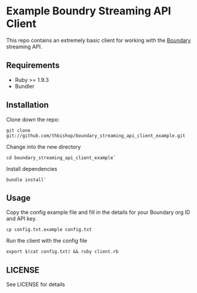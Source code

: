 # Example Boundry Streaming API Client
This repo contains an extremely basic client for working with the [Boundary](http://boundary.com) streaming API.

## Requirements
* Ruby >= 1.9.3
* Bundler

## Installation
Clone down the repo:
```shell
git clone git://github.com/thbishop/boundary_streaming_api_client_example.git
```

Change into the new directory
```shell
cd boundary_streaming_api_client_example`
```

Install dependencies
```shell
bundle install`
```

## Usage
Copy the config example file and fill in the details for your Boundary org ID and API key.
```shell
cp config.txt.example config.txt
```

Run the client with the config file
```shell
export $(cat config.txt) && ruby client.rb
```

## LICENSE
See LICENSE for details
